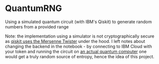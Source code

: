 # QuantumRNG
Using a simulated quantum circuit (with IBM's Qiskit) to generate random numbers from a provided range

Note: the implementation using a simulator is not cryptographically secure as [qiskit uses the Mersenne Twister](https://docs.quantum.ibm.com/api/qiskit/release-notes/0.20) under the hood. I left notes about changing the backend in the notebook - by connecting to IBM Cloud with your token and running the circuit on [an actual quantum computer](https://quantum.ibm.com/services/resources?tab=systems) one would get a truly random source of entropy, hence the idea of this project.
